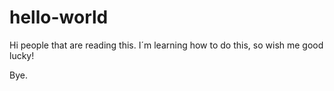 # hello-world

Hi people that are reading this. 
I´m learning how to do this, so wish me good lucky! 

Bye.
